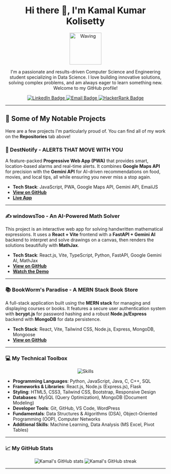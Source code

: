 <h1 align="center">Hi there 👋, I'm Kamal Kumar Kolisetty</h1>

<p align="center">
  <img src="https://media.giphy.com/media/hvRJp0j6sWnL4gNfW3/giphy.gif" alt="Waving" width="100"/>
</p>

<p align="center">
  I'm a passionate and results-driven Computer Science and Engineering student specializing in Data Science. I love building innovative solutions, solving complex problems, and am always eager to learn something new. Welcome to my GitHub profile!
</p>

<p align="center">
  <a href="https://www.linkedin.com/in/kamal-kumar-kolisetty-19b944221" target="_blank">
    <img src="https://img.shields.io/badge/-LinkedIn-blue?style=flat-square&logo=linkedin&logoColor=white" alt="LinkedIn Badge"/>
  </a>
  <a href="mailto:kamalkumarkolisetty@gmail.com">
    <img src="https://img.shields.io/badge/-Email-c14438?style=flat-square&logo=gmail&logoColor=white" alt="Email Badge"/>
  </a>
  <a href="https://www.hackerrank.com/kamalkumarkolis1" target="_blank">
    <img src="https://img.shields.io/badge/-HackerRank-2EC866?style=flat-square&logo=hackerrank&logoColor=white" alt="HackerRank Badge"/>
  </a>
</p>

---

## 🌟 Some of My Notable Projects

Here are a few projects I'm particularly proud of. You can find all of my work on the **Repositories** tab above!

### 📍 DestNotify - ALERTS THAT MOVE WITH YOU
A feature-packed **Progressive Web App (PWA)** that provides smart, location-based alarms and real-time alerts. It combines **Google Maps API** for precision with the **Gemini API** for AI-driven recommendations on food, movies, and local tips, all while ensuring you never miss a stop again.
* **Tech Stack**: JavaScript, PWA, Google Maps API, Gemini API, EmailJS
* **[View on GitHub](https://github.com/kamalkolisetty/DestNotify)**
* **[Live App](https://destnotify-prod-v2.netlify.app/)**

---

### ✍️ windowsToo - An AI-Powered Math Solver
This project is an interactive web app for solving handwritten mathematical expressions. It uses a **React + Vite** frontend with a **FastAPI + Gemini AI** backend to interpret and solve drawings on a canvas, then renders the solutions beautifully with **MathJax**.
* **Tech Stack**: React.js, Vite, TypeScript, Python, FastAPI, Google Gemini AI, MathJax
* **[View on GitHub](https://github.com/kamalkolisetty/kamal-windowsToo)**
* **[Watch the Demo](https://drive.google.com/file/d/1u9SXeHG-7whiAqtuMKyySofwMUxIEvGJ/view)**

---

### 📚 BookWorm's Paradise - A MERN Stack Book Store
A full-stack application built using the **MERN stack** for managing and displaying courses or books. It features a secure user authentication system with **bcrypt.js** for password hashing and a robust **Node.js/Express** backend with **MongoDB** for data persistence.
* **Tech Stack**: React, Vite, Tailwind CSS, Node.js, Express, MongoDB, Mongoose
* **[View on GitHub](https://github.com/kamalkolisetty/BookStore)**

---

### 💻 My Technical Toolbox

<p align="center">
  <img src="https://skillicons.dev/icons?i=py,js,java,c,cpp,react,nodejs,express,flask,html,css,tailwind,bootstrap,mysql,mongodb,git,github,vscode,wordpress" alt="Skills" />
</p>

* **Programming Languages**: Python, JavaScript, Java, C, C++, SQL
* **Frameworks & Libraries**: React.js, Node.js (Express.js), Flask
* **Styling**: HTML5, CSS3, Tailwind CSS, Bootstrap, Responsive Design
* **Databases**: MySQL (Query Optimization), MongoDB (Document Modeling)
* **Developer Tools**: Git, GitHub, VS Code, WordPress
* **Fundamentals**: Data Structures & Algorithms (DSA), Object-Oriented Programming (OOP), Computer Networks
* **Additional Skills**: Machine Learning, Data Analysis (MS Excel, Pivot Tables)

---

### 📈 My GitHub Stats

<p align="center">
  <img src="https://github-readme-stats.vercel.app/api?username=kamalkumarkolis1&show_icons=true&theme=onedark&hide_border=true" alt="Kamal's GitHub stats" />
  <img src="https://github-readme-streak-stats.herokuapp.com/?user=kamalkumarkolis1&theme=onedark&hide_border=true" alt="Kamal's GitHub streak" />
</p>

---
